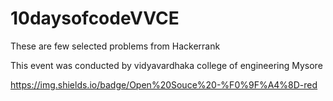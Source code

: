 # 10daysofcodeVVCE
These are few selected problems from Hackerrank 

This event was conducted by vidyavardhaka college of engineering Mysore

https://img.shields.io/badge/Open%20Souce%20-%F0%9F%A4%8D-red
















